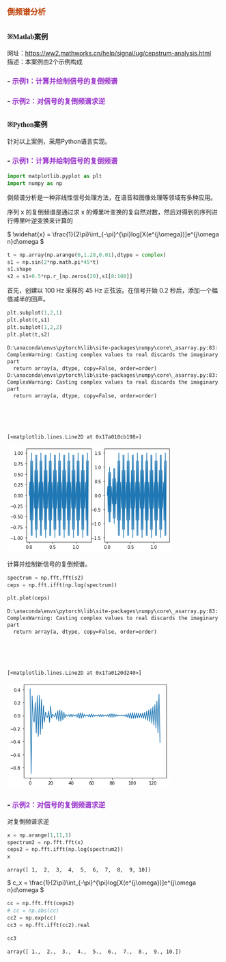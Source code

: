 # **<font size=4 color=#BB3D00 face=微软雅黑>倒频谱分析</font>**

## **<font size=3  face=微软雅黑>※Matlab案例</font>** 

网址：https://ww2.mathworks.cn/help/signal/ug/cepstrum-analysis.html     
描述：本案例由2个示例构成
### - <font color=DarkOrChid size=3>示例1：计算并绘制信号的复倒频谱</font>
### - <font color=DarkOrChid size=3>示例2：对信号的复倒频谱求逆</font>

## **<font size=3 face=微软雅黑>※Python案例</font>**

针对以上案例，采用Python语言实现。

### - <font color=DarkOrChid size=3>示例1：计算并绘制信号的复倒频谱</font>


```python
import matplotlib.pyplot as plt 
import numpy as np
```

倒频谱分析是一种非线性信号处理方法，在语音和图像处理等领域有多种应用。

序列 x 的复倒频谱是通过求 x 的傅里叶变换的复自然对数，然后对得到的序列进行傅里叶逆变换来计算的

$
\widehat{x} = \frac{1}{2\pi}\int_{-\pi}^{\pi}log[X(e^{j\omega})]e^{j\omega n}d\omega
$


```python
t = np.array(np.arange(0,1.28,0.01),dtype = complex)
s1 = np.sin(2*np.math.pi*45*t)
s1.shape
s2 = s1+0.5*np.r_[np.zeros(20),s1[0:108]]
```

首先，创建以 100 Hz 采样的 45 Hz 正弦波。在信号开始 0.2 秒后，添加一个幅值减半的回声。


```python
plt.subplot(1,2,1)
plt.plot(t,s1)
plt.subplot(1,2,2)
plt.plot(t,s2)
```

    D:\anaconda\envs\pytorch\lib\site-packages\numpy\core\_asarray.py:83: ComplexWarning: Casting complex values to real discards the imaginary part
      return array(a, dtype, copy=False, order=order)
    D:\anaconda\envs\pytorch\lib\site-packages\numpy\core\_asarray.py:83: ComplexWarning: Casting complex values to real discards the imaginary part
      return array(a, dtype, copy=False, order=order)
    




    [<matplotlib.lines.Line2D at 0x17a010cb198>]




    
![png](%E5%80%92%E9%A2%91%E8%B0%B1%E5%88%86%E6%9E%90_files/%E5%80%92%E9%A2%91%E8%B0%B1%E5%88%86%E6%9E%90_11_2.png)
    


计算并绘制新信号的复倒频谱。


```python
spectrum = np.fft.fft(s2)
ceps = np.fft.ifft(np.log(spectrum))
```


```python
plt.plot(ceps)
```

    D:\anaconda\envs\pytorch\lib\site-packages\numpy\core\_asarray.py:83: ComplexWarning: Casting complex values to real discards the imaginary part
      return array(a, dtype, copy=False, order=order)
    




    [<matplotlib.lines.Line2D at 0x17a0120d240>]




    
![png](%E5%80%92%E9%A2%91%E8%B0%B1%E5%88%86%E6%9E%90_files/%E5%80%92%E9%A2%91%E8%B0%B1%E5%88%86%E6%9E%90_14_2.png)
    


### - <font color=DarkOrChid size=3>示例2：对信号的复倒频谱求逆</font>

对复倒频谱求逆



```python
x = np.arange(1,11,1)
spectrum2 = np.fft.fft(x)
ceps2 = np.fft.ifft(np.log(spectrum2))
x
```




    array([ 1,  2,  3,  4,  5,  6,  7,  8,  9, 10])



$
c_x = \frac{1}{2\pi}\int_{-\pi}^{\pi}log[X(e^{j\omega})]e^{j\omega n}d\omega
$


```python
cc = np.fft.fft(ceps2)
# cc = np.abs(cc)
cc2 = np.exp(cc)
cc3 = np.fft.ifft(cc2).real
```


```python
cc3
```




    array([ 1.,  2.,  3.,  4.,  5.,  6.,  7.,  8.,  9., 10.])


